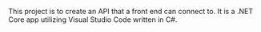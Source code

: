 This project is to create an API that a front end can connect to. It is a .NET Core app utilizing Visual Studio Code written in C#.  
